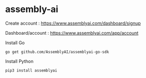 # assembly-ai

Create account : 
https://www.assemblyai.com/dashboard/signup

Dashboard/account : 
https://www.assemblyai.com/app/account

Install Go
```Shell
go get github.com/AssemblyAI/assemblyai-go-sdk
```

Install Python
```Shell
pip3 install assemblyai
```
